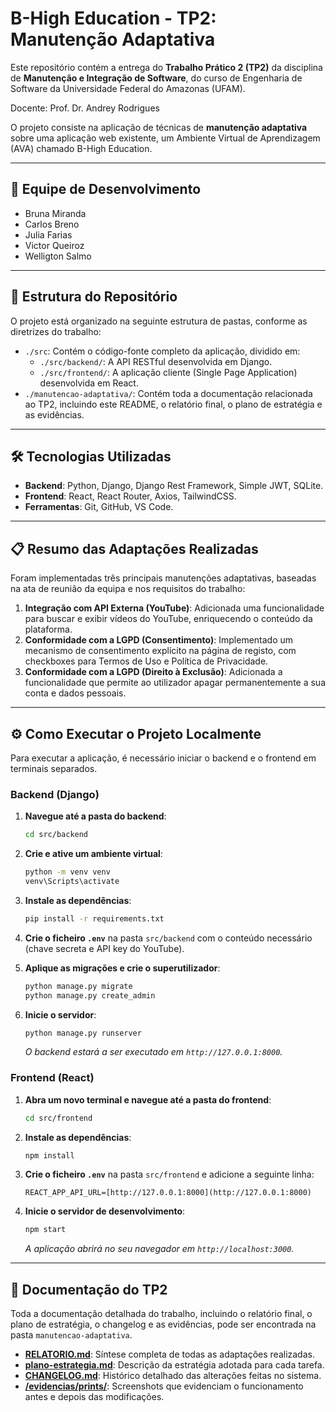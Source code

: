 # B-High Education - TP2: Manutenção Adaptativa

Este repositório contém a entrega do **Trabalho Prático 2 (TP2)** da disciplina de **Manutenção e Integração de Software**, do curso de Engenharia de Software da Universidade Federal do Amazonas (UFAM).

Docente: Prof. Dr. Andrey Rodrigues


O projeto consiste na aplicação de técnicas de **manutenção adaptativa** sobre uma aplicação web existente, um Ambiente Virtual de Aprendizagem (AVA) chamado B-High Education.

---

## 🚀 Equipe de Desenvolvimento

* Bruna Miranda
* Carlos Breno
* Julia Farias
* Victor Queiroz
* Welligton Salmo

---

## 📂 Estrutura do Repositório

O projeto está organizado na seguinte estrutura de pastas, conforme as diretrizes do trabalho:
-   `./src`: Contém o código-fonte completo da aplicação, dividido em:
    -   `./src/backend/`: A API RESTful desenvolvida em Django.
    -   `./src/frontend/`: A aplicação cliente (Single Page Application) desenvolvida em React.
-   `./manutencao-adaptativa/`: Contém toda a documentação relacionada ao TP2, incluindo este README, o relatório final, o plano de estratégia e as evidências.


---

## 🛠️ Tecnologias Utilizadas

* **Backend**: Python, Django, Django Rest Framework, Simple JWT, SQLite.
* **Frontend**: React, React Router, Axios, TailwindCSS.
* **Ferramentas**: Git, GitHub, VS Code.

---

## 📋 Resumo das Adaptações Realizadas

Foram implementadas três principais manutenções adaptativas, baseadas na ata de reunião da equipa e nos requisitos do trabalho:

1.  **Integração com API Externa (YouTube)**: Adicionada uma funcionalidade para buscar e exibir vídeos do YouTube, enriquecendo o conteúdo da plataforma.
2.  **Conformidade com a LGPD (Consentimento)**: Implementado um mecanismo de consentimento explícito na página de registo, com checkboxes para Termos de Uso e Política de Privacidade.
3.  **Conformidade com a LGPD (Direito à Exclusão)**: Adicionada a funcionalidade que permite ao utilizador apagar permanentemente a sua conta e dados pessoais.

---

## ⚙️ Como Executar o Projeto Localmente

Para executar a aplicação, é necessário iniciar o backend e o frontend em terminais separados.

### Backend (Django)

1.  **Navegue até a pasta do backend**:
    ```bash
    cd src/backend
    ```
2.  **Crie e ative um ambiente virtual**:
    ```bash
    python -m venv venv
    venv\Scripts\activate
    ```
3.  **Instale as dependências**:
    ```bash
    pip install -r requirements.txt
    ```
4.  **Crie o ficheiro `.env`** na pasta `src/backend` com o conteúdo necessário (chave secreta e API key do YouTube).

5.  **Aplique as migrações e crie o superutilizador**:
    ```bash
    python manage.py migrate
    python manage.py create_admin
    ```
6.  **Inicie o servidor**:
    ```bash
    python manage.py runserver
    ```
    *O backend estará a ser executado em `http://127.0.0.1:8000`.*

### Frontend (React)

1.  **Abra um novo terminal e navegue até a pasta do frontend**:
    ```bash
    cd src/frontend
    ```
2.  **Instale as dependências**:
    ```bash
    npm install
    ```
3.  **Crie o ficheiro `.env`** na pasta `src/frontend` e adicione a seguinte linha:
    ```env
    REACT_APP_API_URL=[http://127.0.0.1:8000](http://127.0.0.1:8000)
    ```
4.  **Inicie o servidor de desenvolvimento**:
    ```bash
    npm start
    ```
    *A aplicação abrirá no seu navegador em `http://localhost:3000`.*

---

## 📄 Documentação do TP2

Toda a documentação detalhada do trabalho, incluindo o relatório final, o plano de estratégia, o changelog e as evidências, pode ser encontrada na pasta `manutencao-adaptativa`.

-   **[RELATORIO.md](./RELATORIO.md)**: Síntese completa de todas as adaptações realizadas.
-   **[plano-estrategia.md](./plano-estrategia.md)**: Descrição da estratégia adotada para cada tarefa.
-   **[CHANGELOG.md](./CHANGELOG.md)**: Histórico detalhado das alterações feitas no sistema.
-   **[/evidencias/prints/](./evidencias/prints/)**: Screenshots que evidenciam o funcionamento antes e depois das modificações.

